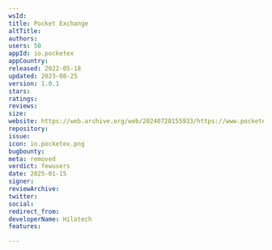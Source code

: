 ```yaml
---
wsId: 
title: Pocket Exchange
altTitle: 
authors: 
users: 50
appId: io.pocketex
appCountry: 
released: 2022-05-18
updated: 2023-08-25
version: 1.0.1
stars: 
ratings: 
reviews: 
size: 
website: https://web.archive.org/web/20240720155933/https://www.pocketexchange.io/
repository: 
issue: 
icon: io.pocketex.png
bugbounty: 
meta: removed
verdict: fewusers
date: 2025-01-15
signer: 
reviewArchive: 
twitter: 
social: 
redirect_from: 
developerName: Hilotech
features: 

---
```


